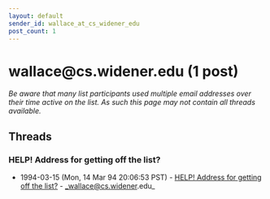 ```yaml
---
layout: default
sender_id: wallace_at_cs_widener_edu
post_count: 1
---
```


# wallace<span>@</span>cs.widener.edu (1 post)

_Be aware that many list participants used multiple email addresses over their time active on the list. As such this page may not contain all threads available._

## Threads

### HELP! Address for getting off the list?
+ 1994-03-15 (Mon, 14 Mar 94 20:06:53 PST) - [HELP! Address for getting off the list?](/archive/1994/03/ea43d923c6be416bb0c90b693f7a4b81c8b8ea4477e21c296e40a3230d488252) - _wallace@cs.widener.edu_

